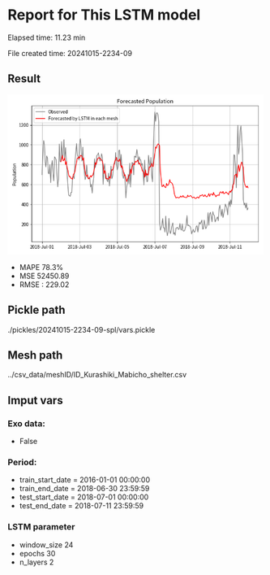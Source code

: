 
# Report for This LSTM model 
Elapsed time: 11.23 min

File created time: 20241015-2234-09

## Result 
<img src="20241015-2234-09.png" width='600'/>

- MAPE	78.3%
- MSE 	52450.89
- RMSE : 229.02

## Pickle path
./pickles/20241015-2234-09-spl/vars.pickle

## Mesh path
../csv_data/meshID/ID_Kurashiki_Mabicho_shelter.csv

## Imput vars

### Exo data:
- False

### Period:
- train_start_date    = 2016-01-01 00:00:00
- train_end_date      = 2018-06-30 23:59:59
- test_start_date     = 2018-07-01 00:00:00  
- test_end_date       = 2018-07-11 23:59:59

### LSTM parameter
- window_size	24
- epochs	30
- n_layers	2

